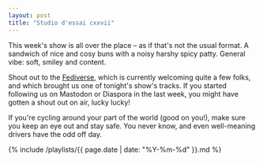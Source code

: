 ```yaml
---
layout: post
title: "Studio d'essai cxxvii"
---
```


This week's show is all over the place – as if that's not the usual format. A sandwich of nice and cosy buns with a noisy harshy spicy patty. General vibe: soft, smiley and content.

Shout out to the [Fediverse](https://fediverse.party/), which is currently welcoming quite a few folks, and which brought us one of tonight's show's tracks. If you started following us on Mastodon or Diaspora in the last week, you might have gotten a shout out on air, lucky lucky!

If you're cycling around your part of the world (good on you!), make sure you keep an eye out and stay safe. You never know, and even well-meaning drivers have the odd off day.

{% include /playlists/{{ page.date | date: "%Y-%m-%d" }}.md %}